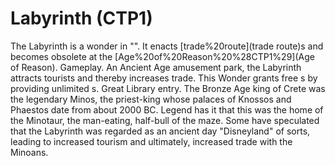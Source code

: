 # Labyrinth (CTP1)

The Labyrinth is a wonder in "". It enacts [trade%20route](trade route)s and becomes obsolete at the [Age%20of%20Reason%20%28CTP1%29](Age of Reason).
Gameplay.
An Ancient Age amusement park, the Labyrinth attracts tourists and thereby increases trade. This Wonder grants free s by providing unlimited s.
Great Library entry.
The Bronze Age king of Crete was the legendary Minos, the priest-king whose palaces of Knossos and Phaestos date from about 2000 BC. Legend has it that this was the home of the Minotaur, the man-eating, half-bull of the maze. Some have speculated that the Labyrinth was regarded as an ancient day "Disneyland" of sorts, leading to increased tourism and ultimately, increased trade with the Minoans. 